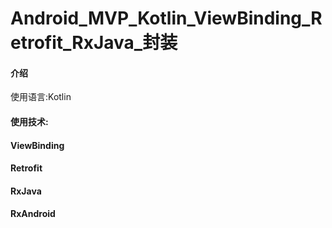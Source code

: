 # Android_MVP_Kotlin_ViewBinding_Retrofit_RxJava_封装

#### 介绍
使用语言:Kotlin
#### 使用技术:
#### ViewBinding
#### Retrofit
#### RxJava
#### RxAndroid

